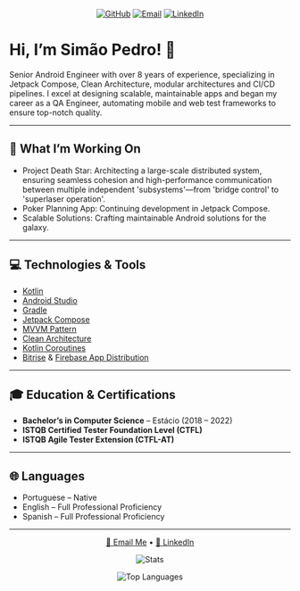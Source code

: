 <p align="center">
  <a href="https://github.com/simaopgt"><img src="https://img.shields.io/badge/GitHub-100000?style=for-the-badge&logo=github&logoColor=white" alt="GitHub"></a>
  <a href="mailto:simaopgt@gmail.com"><img src="https://img.shields.io/badge/Email-D14836?style=for-the-badge&logo=gmail&logoColor=white" alt="Email"></a>
  <a href="https://www.linkedin.com/in/sim%C3%A3o-pedro-58ba41125/"><img src="https://img.shields.io/badge/LinkedIn-0A66C2?style=for-the-badge&logo=linkedin&logoColor=white" alt="LinkedIn"></a>
</p>

# Hi, I’m Simão Pedro! 👋

Senior Android Engineer with over 8 years of experience, specializing in Jetpack Compose, Clean Architecture, modular architectures and CI/CD pipelines. I excel at designing scalable, maintainable apps and began my career as a QA Engineer, automating mobile and web test frameworks to ensure top-notch quality.

---

## 🚀 What I’m Working On
- Project Death Star: Architecting a large-scale distributed system, ensuring seamless cohesion and high-performance communication between multiple independent 'subsystems'—from 'bridge control' to 'superlaser operation'.
- Poker Planning App: Continuing development in Jetpack Compose.
- Scalable Solutions: Crafting maintainable Android solutions for the galaxy. 

---

## 💻 Technologies & Tools
- [Kotlin](https://kotlinlang.org)  
- [Android Studio](https://developer.android.com/studio)  
- [Gradle](https://gradle.org)  
- [Jetpack Compose](https://developer.android.com/jetpack/compose)  
- [MVVM Pattern](https://developer.android.com/jetpack/guide)  
- [Clean Architecture](https://developer.android.com/topic/architecture?hl=pt-br)  
- [Kotlin Coroutines](https://kotlinlang.org/docs/coroutines-overview.html)  
- [Bitrise](https://www.bitrise.io) & [Firebase App Distribution](https://firebase.google.com/products/app-distribution)

---

## 🎓 Education & Certifications
- **Bachelor’s in Computer Science** – Estácio (2018 – 2022)  
- **ISTQB Certified Tester Foundation Level (CTFL)**  
- **ISTQB Agile Tester Extension (CTFL-AT)**

---

## 🌐 Languages
- Portuguese – Native  
- English – Full Professional Proficiency  
- Spanish – Full Professional Proficiency 

---

<p align="center">
  <a href="mailto:simaopgt@gmail.com">📧 Email Me</a> •
  <a href="https://www.linkedin.com/in/sim%C3%A3o-pedro-58ba41125/">🔗 LinkedIn</a>
</p>
<p align="center">
  <img src="https://github-readme-stats.vercel.app/api?username=simaopgt&show_icons=true&theme=radical" alt="Stats" />
</p>
<p align="center">
  <img src="https://github-readme-stats.vercel.app/api/top-langs/?username=simaopgt&layout=compact&theme=radical" alt="Top Languages" />
</p>


